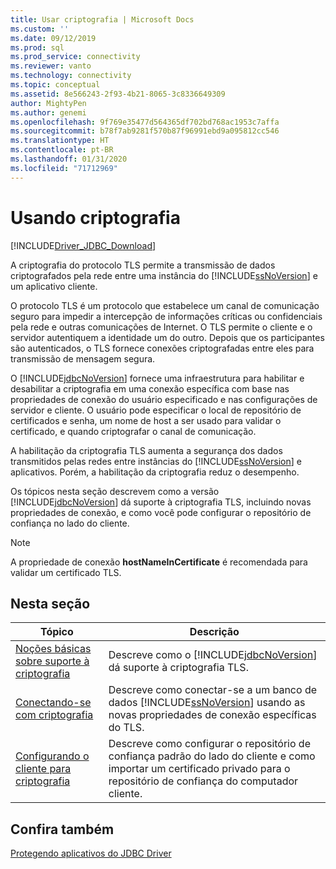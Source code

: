 ```yaml
---
title: Usar criptografia | Microsoft Docs
ms.custom: ''
ms.date: 09/12/2019
ms.prod: sql
ms.prod_service: connectivity
ms.reviewer: vanto
ms.technology: connectivity
ms.topic: conceptual
ms.assetid: 8e566243-2f93-4b21-8065-3c8336649309
author: MightyPen
ms.author: genemi
ms.openlocfilehash: 9f769e35477d564365df702bd768ac1953c7affa
ms.sourcegitcommit: b78f7ab9281f570b87f96991ebd9a095812cc546
ms.translationtype: HT
ms.contentlocale: pt-BR
ms.lasthandoff: 01/31/2020
ms.locfileid: "71712969"
---
```

# <a name="using-encryption"></a>Usando criptografia

[!INCLUDE[Driver_JDBC_Download](../../includes/driver_jdbc_download.md)]

A criptografia do protocolo TLS permite a transmissão de dados criptografados pela rede entre uma instância do [!INCLUDE[ssNoVersion](../../includes/ssnoversion-md.md)] e um aplicativo cliente.  
  
O protocolo TLS é um protocolo que estabelece um canal de comunicação seguro para impedir a intercepção de informações críticas ou confidenciais pela rede e outras comunicações de Internet. O TLS permite o cliente e o servidor autentiquem a identidade um do outro. Depois que os participantes são autenticados, o TLS fornece conexões criptografadas entre eles para transmissão de mensagem segura.  
  
O [!INCLUDE[jdbcNoVersion](../../includes/jdbcnoversion_md.md)] fornece uma infraestrutura para habilitar e desabilitar a criptografia em uma conexão específica com base nas propriedades de conexão do usuário especificado e nas configurações de servidor e cliente. O usuário pode especificar o local de repositório de certificados e senha, um nome de host a ser usado para validar o certificado, e quando criptografar o canal de comunicação.  
  
A habilitação da criptografia TLS aumenta a segurança dos dados transmitidos pelas redes entre instâncias do [!INCLUDE[ssNoVersion](../../includes/ssnoversion-md.md)] e aplicativos. Porém, a habilitação da criptografia reduz o desempenho.  
  
Os tópicos nesta seção descrevem como a versão [!INCLUDE[jdbcNoVersion](../../includes/jdbcnoversion_md.md)] dá suporte à criptografia TLS, incluindo novas propriedades de conexão, e como você pode configurar o repositório de confiança no lado do cliente.  
  
> [!NOTE]  
> A propriedade de conexão **hostNameInCertificate** é recomendada para validar um certificado TLS.  

## <a name="in-this-section"></a>Nesta seção  

| Tópico                                                                                                        | Descrição                                                                                                                                           |
| ------------------------------------------------------------------------------------------------------------ | ----------------------------------------------------------------------------------------------------------------------------------------------------- |
| [Noções básicas sobre suporte à criptografia](../../connect/jdbc/understanding-ssl-support.md)                                 | Descreve como o [!INCLUDE[jdbcNoVersion](../../includes/jdbcnoversion_md.md)] dá suporte à criptografia TLS.                                              |
| [Conectando-se com criptografia](../../connect/jdbc/connecting-with-ssl-encryption.md)                       | Descreve como conectar-se a um banco de dados [!INCLUDE[ssNoVersion](../../includes/ssnoversion-md.md)] usando as novas propriedades de conexão específicas do TLS. |
| [Configurando o cliente para criptografia](../../connect/jdbc/configuring-the-client-for-ssl-encryption.md) | Descreve como configurar o repositório de confiança padrão do lado do cliente e como importar um certificado privado para o repositório de confiança do computador cliente.   |
  
## <a name="see-also"></a>Confira também

[Protegendo aplicativos do JDBC Driver](../../connect/jdbc/securing-jdbc-driver-applications.md)  
